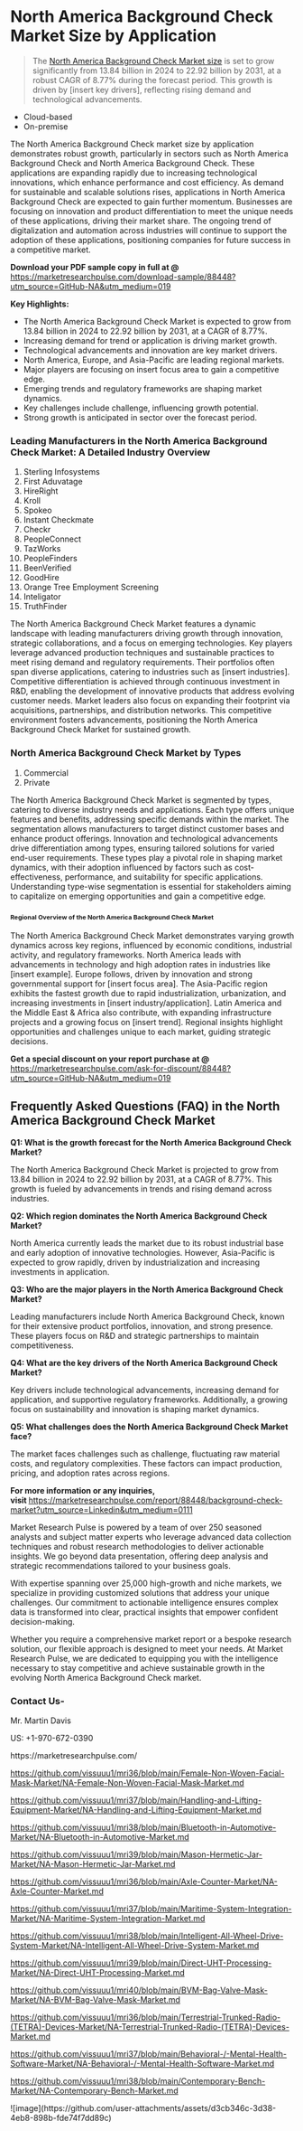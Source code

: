 <h1>North America Background Check Market&nbsp;Size by Application</h1><blockquote><p>The <a href="https://marketresearchpulse.com/download-sample/88448?utm_source=GitHub-NA&amp;utm_medium=019">North America Background Check Market size</a> is set to grow significantly from 13.84 billion in 2024 to 22.92 billion by 2031, at a robust CAGR of 8.77% during the forecast period. This growth is driven by [insert key drivers], reflecting rising demand and technological advancements.</p></blockquote><ul><li>Cloud-based<li> On-premise</li></ul><p>The North America Background Check market size by application demonstrates robust growth, particularly in sectors such as North America Background Check and North America Background Check. These applications are expanding rapidly due to increasing technological innovations, which enhance performance and cost efficiency. As demand for sustainable and scalable solutions rises, applications in North America Background Check are expected to gain further momentum. Businesses are focusing on innovation and product differentiation to meet the unique needs of these applications, driving their market share. The ongoing trend of digitalization and automation across industries will continue to support the adoption of these applications, positioning companies for future success in a competitive market.</p><p><strong>Download your PDF sample copy in full at @ </strong><a href="https://marketresearchpulse.com/download-sample/88448?utm_source=GitHub-NA&amp;utm_medium=019">https://marketresearchpulse.com/download-sample/88448?utm_source=GitHub-NA&amp;utm_medium=019</a></p><p><strong>Key Highlights: </strong></p><ul><li>The North America Background Check Market is expected to grow from 13.84 billion in 2024 to 22.92 billion by 2031, at a CAGR of 8.77%.</li><li>Increasing demand for trend or application is driving market growth.</li><li>Technological advancements and innovation are key market drivers.</li><li>North America, Europe, and Asia-Pacific are leading regional markets.</li><li>Major players are focusing on insert focus area to gain a competitive edge.</li><li>Emerging trends and regulatory frameworks are shaping market dynamics.</li><li>Key challenges include challenge, influencing growth potential.</li><li>Strong growth is anticipated in sector over the forecast period.</li></ul><h3>Leading Manufacturers in the North America Background Check Market: A Detailed Industry Overview</h3><ol><li>Sterling Infosystems</li><li>First Aduvatage</li><li>HireRight</li><li>Kroll</li><li>Spokeo</li><li>Instant Checkmate</li><li>Checkr</li><li>PeopleConnect</li><li>TazWorks</li><li>PeopleFinders</li><li>BeenVerified</li><li>GoodHire</li><li>Orange Tree Employment Screening</li><li>Inteligator</li><li>TruthFinder</li></ol><div class="flex max-w-full flex-col flex-grow"><div class="min-h-8 text-message flex w-full flex-col items-end gap-2 whitespace-normal break-words [.text-message+&amp;]:mt-5" dir="auto" data-message-author-role="assistant" data-message-id="fd8432e4-4910-450d-b182-61b7bfb0a01f" data-message-model-slug="gpt-4o"><div class="flex w-full flex-col gap-1 empty:hidden first:pt-[3px]"><div class="markdown prose w-full break-words dark:prose-invert light"><p>The North America Background Check Market features a dynamic landscape with leading manufacturers driving growth through innovation, strategic collaborations, and a focus on emerging technologies. Key players leverage advanced production techniques and sustainable practices to meet rising demand and regulatory requirements. Their portfolios often span diverse applications, catering to industries such as [insert industries]. Competitive differentiation is achieved through continuous investment in R&amp;D, enabling the development of innovative products that address evolving customer needs. Market leaders also focus on expanding their footprint via acquisitions, partnerships, and distribution networks. This competitive environment fosters advancements, positioning the North America Background Check Market for sustained growth.</p></div></div></div></div><h3>North America Background Check Market by Types</h3><ol><li>Commercial<li> Private</li></ol><div class="flex max-w-full flex-col flex-grow"><div class="min-h-8 text-message flex w-full flex-col items-end gap-2 whitespace-normal break-words [.text-message+&amp;]:mt-5" dir="auto" data-message-author-role="assistant" data-message-id="084470be-0bb7-4664-bddf-5156b4f41249" data-message-model-slug="gpt-4o-mini"><div class="flex w-full flex-col gap-1 empty:hidden first:pt-[3px]"><div class="markdown prose w-full break-words dark:prose-invert light"><p>The North America Background Check Market is segmented by types, catering to diverse industry needs and applications. Each type offers unique features and benefits, addressing specific demands within the market. The segmentation allows manufacturers to target distinct customer bases and enhance product offerings. Innovation and technological advancements drive differentiation among types, ensuring tailored solutions for varied end-user requirements. These types play a pivotal role in shaping market dynamics, with their adoption influenced by factors such as cost-effectiveness, performance, and suitability for specific applications. Understanding type-wise segmentation is essential for stakeholders aiming to capitalize on emerging opportunities and gain a competitive edge.</p></div></div></div></div><h3><span style="font-size: 11px;">Regional Overview of the North America Background Check Market</span></h3><div class="flex max-w-full flex-col flex-grow"><div class="min-h-8 text-message flex w-full flex-col items-end gap-2 whitespace-normal break-words [.text-message+&amp;]:mt-5" dir="auto" data-message-author-role="assistant" data-message-id="e9038762-ce64-4e30-91c9-9bd413514231" data-message-model-slug="gpt-4o-mini"><div class="flex w-full flex-col gap-1 empty:hidden first:pt-[3px]"><div class="markdown prose w-full break-words dark:prose-invert light"><p>The North America Background Check Market demonstrates varying growth dynamics across key regions, influenced by economic conditions, industrial activity, and regulatory frameworks. North America leads with advancements in technology and high adoption rates in industries like [insert example]. Europe follows, driven by innovation and strong governmental support for [insert focus area]. The Asia-Pacific region exhibits the fastest growth due to rapid industrialization, urbanization, and increasing investments in [insert industry/application]. Latin America and the Middle East &amp; Africa also contribute, with expanding infrastructure projects and a growing focus on [insert trend]. Regional insights highlight opportunities and challenges unique to each market, guiding strategic decisions.</p></div></div></div></div><p><strong>Get a special discount on your report purchase at @ </strong><a href="https://marketresearchpulse.com/ask-for-discount/88448?utm_source=GitHub-NA&amp;utm_medium=019">https://marketresearchpulse.com/ask-for-discount/88448?utm_source=GitHub-NA&amp;utm_medium=019</a></p><h2>Frequently Asked Questions (FAQ) in the North America Background Check Market</h2><p><strong>Q1: What is the growth forecast for the North America Background Check Market?</strong></p><p>The North America Background Check Market is projected to grow from 13.84 billion in 2024 to 22.92 billion by 2031, at a CAGR of 8.77%. This growth is fueled by advancements in trends and rising demand across industries.</p><p><strong>Q2: Which region dominates the North America Background Check Market?</strong></p><p>North America currently leads the market due to its robust industrial base and early adoption of innovative technologies. However, Asia-Pacific is expected to grow rapidly, driven by industrialization and increasing investments in application.</p><p><strong>Q3: Who are the major players in the North America Background Check Market?</strong></p><p>Leading manufacturers include North America Background Check, known for their extensive product portfolios, innovation, and strong presence. These players focus on R&amp;D and strategic partnerships to maintain competitiveness.</p><p><strong>Q4: What are the key drivers of the North America Background Check Market?</strong></p><p>Key drivers include technological advancements, increasing demand for application, and supportive regulatory frameworks. Additionally, a growing focus on sustainability and innovation is shaping market dynamics.</p><p><strong>Q5: What challenges does the North America Background Check Market face?</strong></p><p>The market faces challenges such as challenge, fluctuating raw material costs, and regulatory complexities. These factors can impact production, pricing, and adoption rates across regions.</p><p><strong>For more information or any inquiries, visit&nbsp;</strong><a href="https://marketresearchpulse.com/report/88448/background-check-market?utm_source=Linkedin&utm_medium=0111">https://marketresearchpulse.com/report/88448/background-check-market?utm_source=Linkedin&utm_medium=0111</a></p><p>Market Research Pulse is powered by a team of over 250 seasoned analysts and subject matter experts who leverage advanced data collection techniques and robust research methodologies to deliver actionable insights. We go beyond data presentation, offering deep analysis and strategic recommendations tailored to your business goals.</p><p>With expertise spanning over 25,000 high-growth and niche markets, we specialize in providing customized solutions that address your unique challenges. Our commitment to actionable intelligence ensures complex data is transformed into clear, practical insights that empower confident decision-making.</p><p>Whether you require a comprehensive market report or a bespoke research solution, our flexible approach is designed to meet your needs. At Market Research Pulse, we are dedicated to equipping you with the intelligence necessary to stay competitive and achieve sustainable growth in the evolving North America Background Check market.</p><h3><strong>Contact Us-</strong></h3><p>Mr. Martin Davis</p><p>US: +1-970-672-0390</p><p>https://marketresearchpulse.com/</p><p><a href="https://github.com/vissuuu1/mri36/blob/main/Female-Non-Woven-Facial-Mask-Market/NA-Female-Non-Woven-Facial-Mask-Market.md">https://github.com/vissuuu1/mri36/blob/main/Female-Non-Woven-Facial-Mask-Market/NA-Female-Non-Woven-Facial-Mask-Market.md</a></p><p><a href="https://github.com/vissuuu1/mri37/blob/main/Handling-and-Lifting-Equipment-Market/NA-Handling-and-Lifting-Equipment-Market.md">https://github.com/vissuuu1/mri37/blob/main/Handling-and-Lifting-Equipment-Market/NA-Handling-and-Lifting-Equipment-Market.md</a></p><p><a href="https://github.com/vissuuu1/mri38/blob/main/Bluetooth-in-Automotive-Market/NA-Bluetooth-in-Automotive-Market.md">https://github.com/vissuuu1/mri38/blob/main/Bluetooth-in-Automotive-Market/NA-Bluetooth-in-Automotive-Market.md</a></p><p><a href="https://github.com/vissuuu1/mri39/blob/main/Mason-Hermetic-Jar-Market/NA-Mason-Hermetic-Jar-Market.md">https://github.com/vissuuu1/mri39/blob/main/Mason-Hermetic-Jar-Market/NA-Mason-Hermetic-Jar-Market.md</a></p><p><a href="https://github.com/vissuuu1/mri36/blob/main/Axle-Counter-Market/NA-Axle-Counter-Market.md">https://github.com/vissuuu1/mri36/blob/main/Axle-Counter-Market/NA-Axle-Counter-Market.md</a></p><p><a href="https://github.com/vissuuu1/mri37/blob/main/Maritime-System-Integration-Market/NA-Maritime-System-Integration-Market.md">https://github.com/vissuuu1/mri37/blob/main/Maritime-System-Integration-Market/NA-Maritime-System-Integration-Market.md</a></p><p><a href="https://github.com/vissuuu1/mri38/blob/main/Intelligent-All-Wheel-Drive-System-Market/NA-Intelligent-All-Wheel-Drive-System-Market.md">https://github.com/vissuuu1/mri38/blob/main/Intelligent-All-Wheel-Drive-System-Market/NA-Intelligent-All-Wheel-Drive-System-Market.md</a></p><p><a href="https://github.com/vissuuu1/mri39/blob/main/Direct-UHT-Processing-Market/NA-Direct-UHT-Processing-Market.md">https://github.com/vissuuu1/mri39/blob/main/Direct-UHT-Processing-Market/NA-Direct-UHT-Processing-Market.md</a></p><p><a href="https://github.com/vissuuu1/mri40/blob/main/BVM-Bag-Valve-Mask-Market/NA-BVM-Bag-Valve-Mask-Market.md">https://github.com/vissuuu1/mri40/blob/main/BVM-Bag-Valve-Mask-Market/NA-BVM-Bag-Valve-Mask-Market.md</a></p><p><a href="https://github.com/vissuuu1/mri36/blob/main/Terrestrial-Trunked-Radio-(TETRA)-Devices-Market/NA-Terrestrial-Trunked-Radio-(TETRA)-Devices-Market.md">https://github.com/vissuuu1/mri36/blob/main/Terrestrial-Trunked-Radio-(TETRA)-Devices-Market/NA-Terrestrial-Trunked-Radio-(TETRA)-Devices-Market.md</a></p><p><a href="https://github.com/vissuuu1/mri37/blob/main/Behavioral-/-Mental-Health-Software-Market/NA-Behavioral-/-Mental-Health-Software-Market.md">https://github.com/vissuuu1/mri37/blob/main/Behavioral-/-Mental-Health-Software-Market/NA-Behavioral-/-Mental-Health-Software-Market.md</a></p><p><a href="https://github.com/vissuuu1/mri38/blob/main/Contemporary-Bench-Market/NA-Contemporary-Bench-Market.md">https://github.com/vissuuu1/mri38/blob/main/Contemporary-Bench-Market/NA-Contemporary-Bench-Market.md</a></p>
![image](https://github.com/user-attachments/assets/d3cb346c-3d38-4eb8-898b-fde74f7dd89c)
